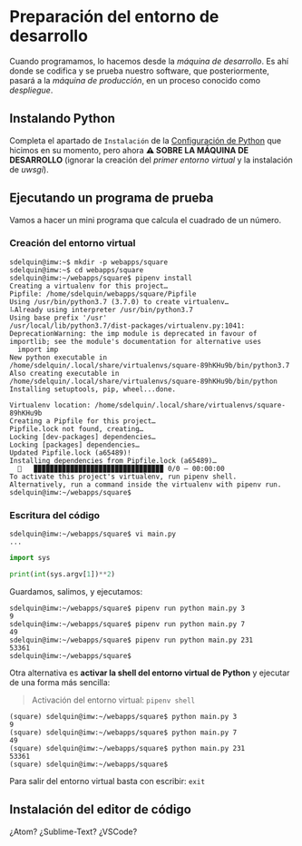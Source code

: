 # Preparación del entorno de desarrollo

Cuando programamos, lo hacemos desde la *máquina de desarrollo*. Es ahí donde se codifica y se prueba nuestro software, que posteriormente, pasará a la *máquina de producción*, en un proceso conocido como *despliegue*.

## Instalando Python

Completa el apartado de `Instalación` de la [Configuración de Python](../../../UT1/notes/pythonconf/README.md) que hicimos en su momento, pero ahora **⚠️ SOBRE LA MÁQUINA DE DESARROLLO** (ignorar la creación del *primer entorno virtual* y la instalación de *uwsgi*).


## Ejecutando un programa de prueba

Vamos a hacer un mini programa que calcula el cuadrado de un número.

### Creación del entorno virtual

~~~console
sdelquin@imw:~$ mkdir -p webapps/square
sdelquin@imw:~$ cd webapps/square
sdelquin@imw:~/webapps/square$ pipenv install
Creating a virtualenv for this project…
Pipfile: /home/sdelquin/webapps/square/Pipfile
Using /usr/bin/python3.7 (3.7.0) to create virtualenv…
⠧Already using interpreter /usr/bin/python3.7
Using base prefix '/usr'
/usr/local/lib/python3.7/dist-packages/virtualenv.py:1041: DeprecationWarning: the imp module is deprecated in favour of importlib; see the module's documentation for alternative uses
  import imp
New python executable in /home/sdelquin/.local/share/virtualenvs/square-89hKHu9b/bin/python3.7
Also creating executable in /home/sdelquin/.local/share/virtualenvs/square-89hKHu9b/bin/python
Installing setuptools, pip, wheel...done.

Virtualenv location: /home/sdelquin/.local/share/virtualenvs/square-89hKHu9b
Creating a Pipfile for this project…
Pipfile.lock not found, creating…
Locking [dev-packages] dependencies…
Locking [packages] dependencies…
Updated Pipfile.lock (a65489)!
Installing dependencies from Pipfile.lock (a65489)…
  🐍   ▉▉▉▉▉▉▉▉▉▉▉▉▉▉▉▉▉▉▉▉▉▉▉▉▉▉▉▉▉▉▉▉ 0/0 — 00:00:00
To activate this project's virtualenv, run pipenv shell.
Alternatively, run a command inside the virtualenv with pipenv run.
sdelquin@imw:~/webapps/square$
~~~

### Escritura del código

~~~console
sdelquin@imw:~/webapps/square$ vi main.py
...
~~~

~~~python
import sys

print(int(sys.argv[1])**2)
~~~

Guardamos, salimos, y ejecutamos:

~~~console
sdelquin@imw:~/webapps/square$ pipenv run python main.py 3
9
sdelquin@imw:~/webapps/square$ pipenv run python main.py 7
49
sdelquin@imw:~/webapps/square$ pipenv run python main.py 231
53361
sdelquin@imw:~/webapps/square$
~~~

Otra alternativa es **activar la shell del entorno virtual de Python** y ejecutar de una forma más sencilla:

> Activación del entorno virtual: `pipenv shell`

~~~console
(square) sdelquin@imw:~/webapps/square$ python main.py 3
9
(square) sdelquin@imw:~/webapps/square$ python main.py 7
49
(square) sdelquin@imw:~/webapps/square$ python main.py 231
53361
(square) sdelquin@imw:~/webapps/square$
~~~

Para salir del entorno virtual basta con escribir: `exit`

## Instalación del editor de código

¿Atom? ¿Sublime-Text? ¿VSCode?
